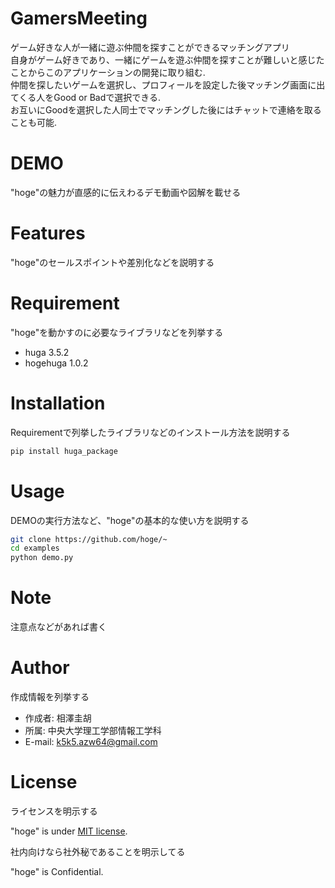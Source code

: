 # GamersMeeting
 
ゲーム好きな人が一緒に遊ぶ仲間を探すことができるマッチングアプリ  
自身がゲーム好きであり、一緒にゲームを遊ぶ仲間を探すことが難しいと感じたことからこのアプリケーションの開発に取り組む.   
仲間を探したいゲームを選択し、プロフィールを設定した後マッチング画面に出てくる人をGood or Badで選択できる.  
お互いにGoodを選択した人同士でマッチングした後にはチャットで連絡を取ることも可能.  
  
# DEMO
 
"hoge"の魅力が直感的に伝えわるデモ動画や図解を載せる
 
# Features
 
"hoge"のセールスポイントや差別化などを説明する
 
# Requirement
 
"hoge"を動かすのに必要なライブラリなどを列挙する
 
* huga 3.5.2
* hogehuga 1.0.2
 
# Installation
 
Requirementで列挙したライブラリなどのインストール方法を説明する
 
```bash
pip install huga_package
```
 
# Usage
 
DEMOの実行方法など、"hoge"の基本的な使い方を説明する
 
```bash
git clone https://github.com/hoge/~
cd examples
python demo.py
```
 
# Note
 
注意点などがあれば書く
 
# Author
 
作成情報を列挙する
 
* 作成者: 相澤圭胡
* 所属: 中央大学理工学部情報工学科
* E-mail: k5k5.azw64@gmail.com
 
# License
ライセンスを明示する
 
"hoge" is under [MIT license](https://en.wikipedia.org/wiki/MIT_License).
 
社内向けなら社外秘であることを明示してる
 
"hoge" is Confidential.
